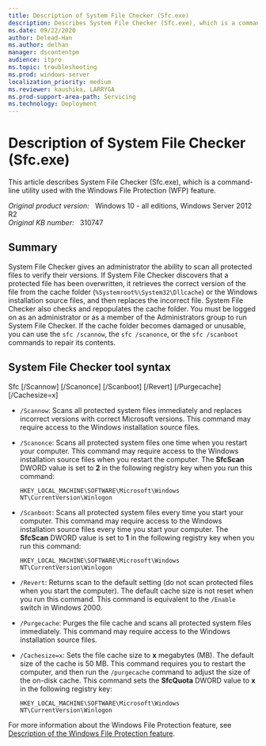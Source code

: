 ```yaml
---
title: Description of System File Checker (Sfc.exe)
description: Describes System File Checker (Sfc.exe), which is a command-line utility used with the Windows File Protection (WFP) feature.
ms.date: 09/22/2020
author: Delead-Han
ms.author: delhan
manager: dscontentpm
audience: itpro
ms.topic: troubleshooting
ms.prod: windows-server
localization_priority: medium
ms.reviewer: kaushika, LARRYGA
ms.prod-support-area-path: Servicing
ms.technology: Deployment
---
```

# Description of System File Checker (Sfc.exe)

This article describes System File Checker (Sfc.exe), which is a command-line utility used with the Windows File Protection (WFP) feature.

_Original product version:_ &nbsp; Windows 10 - all editions, Windows Server 2012 R2  
_Original KB number:_ &nbsp; 310747

## Summary

System File Checker gives an administrator the ability to scan all protected files to verify their versions. If System File Checker discovers that a protected file has been overwritten, it retrieves the correct version of the file from the cache folder (`%Systemroot%\System32\Dllcache`) or the Windows installation source files, and then replaces the incorrect file. System File Checker also checks and repopulates the cache folder. You must be logged on as an administrator or as a member of the Administrators group to run System File Checker. If the cache folder becomes damaged or unusable, you can use the `sfc /scannow`, the `sfc /scanonce`, or the `sfc /scanboot` commands to repair its contents.

## System File Checker tool syntax

Sfc [/Scannow] [/Scanonce] [/Scanboot] [/Revert] [/Purgecache] [/Cachesize=x]

- `/Scannow`: Scans all protected system files immediately and replaces incorrect versions with correct Microsoft versions. This command may require access to the Windows installation source files.

- `/Scanonce`: Scans all protected system files one time when you restart your computer. This command may require access to the Windows installation source files when you restart the computer. The **SfcScan** DWORD value is set to **2** in the following registry key when you run this command:

    `HKEY_LOCAL_MACHINE\SOFTWARE\Microsoft\Windows NT\CurrentVersion\Winlogon`

- `/Scanboot`: Scans all protected system files every time you start your computer. This command may require access to the Windows installation source files every time you start your computer. The **SfcScan** DWORD value is set to **1** in the following registry key when you run this command:

    `HKEY_LOCAL_MACHINE\SOFTWARE\Microsoft\Windows NT\CurrentVersion\Winlogon`

- `/Revert`: Returns scan to the default setting (do not scan protected files when you start the computer). The default cache size is not reset when you run this command. This command is equivalent to the `/Enable` switch in Windows 2000.

- `/Purgecache`: Purges the file cache and scans all protected system files immediately. This command may require access to the Windows installation source files.

- `/Cachesize=x`: Sets the file cache size to **x** megabytes (MB). The default size of the cache is 50 MB. This command requires you to restart the computer, and then run the `/purgecache` command to adjust the size of the on-disk cache. This command sets the **SfcQuota** DWORD value to **x** in the following registry key:

    `HKEY_LOCAL_MACHINE\SOFTWARE\Microsoft\Windows NT\CurrentVersion\Winlogon`

For more information about the Windows File Protection feature, see [Description of the Windows File Protection feature](https://support.microsoft.com/help/222193).
